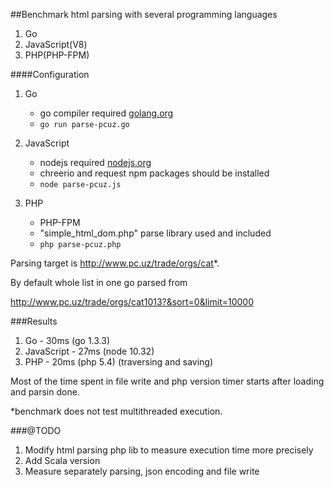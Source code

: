 ##Benchmark html parsing with several programming languages

1. Go
2. JavaScript(V8)
3. PHP(PHP-FPM)

####Configuration
1. Go
    - go compiler required [golang.org](www.golang.org)
    - ```go run parse-pcuz.go```

2. JavaScript
    - nodejs required [nodejs.org](www.nodejs.org)
    - chreerio and request npm packages should be installed
    - ```node parse-pcuz.js```

3. PHP
    - PHP-FPM
    - "simple_html_dom.php" parse library used and included
    - ```php parse-pcuz.php```

Parsing target is http://www.pc.uz/trade/orgs/cat*.

By default whole list in one go parsed from

http://www.pc.uz/trade/orgs/cat1013?&sort=0&limit=10000

###Results
1. Go - 30ms (go 1.3.3)
2. JavaScript - 27ms (node 10.32)
3. PHP - 20ms (php 5.4) (traversing and saving)

Most of the time spent in file write and php version timer starts after
loading and parsin done.

*benchmark does not test multithreaded execution.

###@TODO
1. Modify html parsing php lib to measure execution time more precisely
2. Add Scala version
3. Measure separately parsing, json encoding and file write
